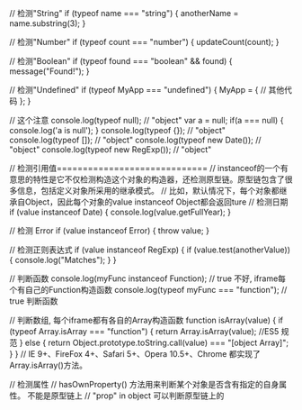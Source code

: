 // 检测"String"
if (typeof name === "string") {
    anotherName = name.substring(3);
}

// 检测"Number"
if (typeof count === "number") {
    updateCount(count);
}

// 检测"Boolean"
if (typeof found === "boolean" && found) {
    message("Found!");
}

// 检测"Undefined"
if (typeof MyApp === "undefined") {
    MyApp = {
        // 其他代码
    };
}

// 这个注意
console.log(typeof null);   // "object"
var a = null;
if(a === null) {
    console.log('a is null');
}
console.log(typeof {});             // "object"
console.log(typeof []);             // "object"
console.log(typeof new Date());     // "object"
console.log(typeof new RegExp());   // "object"


// 检测引用值=============================
// instanceof的一个有意思的特性是它不仅检测构造这个对象的构造器，还检测原型链。原型链包含了很多信息，包括定义对象所采用的继承模式。
// 比如，默认情况下，每个对象都继承自Object，因此每个对象的value instanceof Object都会返回ture
// 检测日期
if (value instanceof Date) {
    console.log(value.getFullYear);
}

// 检测 Error
if (value instanceof Error) {
    throw value;
}

// 检测正则表达式
if (value instanceof RegExp) {
    if (value.test(anotherValue)) {
        console.log("Matches");
    }
}

// 判断函数
console.log(myFunc instanceof Function); // true 不好, iframe每个有自己的Function构造函数
console.log(typeof myFunc === "function"); // true 判断函数

// 判断数组, 每个iframe都有各自的Array构造函数
function isArray(value) {
    if (typeof Array.isArray === "function") {
        return Array.isArray(value); //ES5 规范
    } else {
        return Object.prototype.toString.call(value) === "[object Array]";
    }
}
// IE 9+、FireFox 4+、Safari 5+、Opera 10.5+、Chrome 都实现了Array.isArray()方法。

// 检测属性
// hasOwnProperty() 方法用来判断某个对象是否含有指定的自身属性。 不能是原型链上
// "prop" in object  可以判断原型链上的



